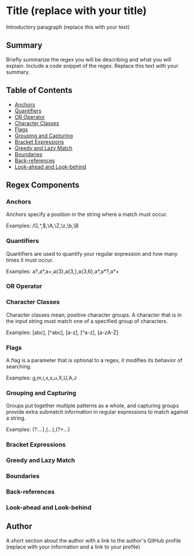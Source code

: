 # Title (replace with your title)

Introductory paragraph (replace this with your text)

## Summary

Briefly summarize the regex you will be describing and what you will explain. Include a code snippet of the regex. Replace this text with your summary.

## Table of Contents

- [Anchors](#anchors)
- [Quantifiers](#quantifiers)
- [OR Operator](#or-operator)
- [Character Classes](#character-classes)
- [Flags](#flags)
- [Grouping and Capturing](#grouping-and-capturing)
- [Bracket Expressions](#bracket-expressions)
- [Greedy and Lazy Match](#greedy-and-lazy-match)
- [Boundaries](#boundaries)
- [Back-references](#back-references)
- [Look-ahead and Look-behind](#look-ahead-and-look-behind)

## Regex Components

### Anchors
Anchors specify a position in the string where a match must occur.

Examples:
/G,^,$,\A,\Z,\z,\b,\B

### Quantifiers
Quantifiers are used to quantify your regular expression and how many times it must occur.

Examples:
a?,a*,a+,a{3},a{3,},a{3,6},a*,a*?,a*+

### OR Operator

### Character Classes
Character classes mean, positive character groups. A character that is in the input string must match one of a specified group of characters.

Examples:
[abc], [^abc], [a-z], [^a-z], [a-zA-Z]

### Flags
A flag is a parameter that is optional to a regex, it modifies its behavior of searching.

Examples:
g,m,i,x,s,u,X,U,A,J

### Grouping and Capturing

Groups put together multiple patterns as a whole, and capturing groups provide extra submatch information in regular expressions to match against a string.

Examples:
(?:...),(...),(?>...)

### Bracket Expressions

### Greedy and Lazy Match

### Boundaries

### Back-references

### Look-ahead and Look-behind

## Author

A short section about the author with a link to the author's GitHub profile (replace with your information and a link to your profile)
